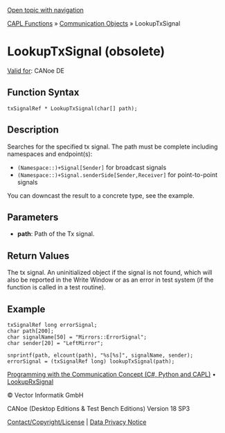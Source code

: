 [Open topic with navigation](../../../../../CANoeDEFamily.htm#Topics/CAPLFunctions/CommunicationObjects/Functions/CAPLfunctionLookupTxSignal.md)

[CAPL Functions](../../CAPLfunctions.md) » [Communication Objects](../CAPLfunctionsCOOverview.md) » LookupTxSignal

# LookupTxSignal (obsolete)

[Valid for](../../../Shared/FeatureAvailability.md):  CANoe DE

## Function Syntax

```plaintext
txSignalRef * LookupTxSignal(char[] path);
```

## Description

Searches for the specified tx signal. The path must be complete including namespaces and endpoint(s):

- `(Namespace::)+Signal[Sender]` for broadcast signals
- `(Namespace::)+Signal.senderSide[Sender,Receiver]` for point-to-point signals

You can downcast the result to a concrete type, see the example.

## Parameters

- **path**: Path of the Tx signal.

## Return Values

The tx signal. An uninitialized object if the signal is not found, which will also be reported in the Write Window or as an error in test system (if the function is called in a test routine).

## Example

```plaintext
txSignalRef long errorSignal;
char path[200];
char signalName[50] = "Mirrors::ErrorSignal";
char sender[20] = "LeftMirror";

snprintf(path, elcount(path), "%s[%s]", signalName, sender);
errorSignal = (txSignalRef long) lookupTxSignal(path);
```

[Programming with the Communication Concept (C#, Python and CAPL)](../../../CANoeCANalyzer/CommunicationConcept/Programming/CCP.md) • [LookupRxSignal](CAPLfunctionLookupRxSignal.md)

© Vector Informatik GmbH

CANoe (Desktop Editions & Test Bench Editions) Version 18 SP3

[Contact/Copyright/License](../../../Shared/ContactCopyrightLicense.md) | [Data Privacy Notice](https://www.vector.com/int/en/company/get-info/privacy-policy/)